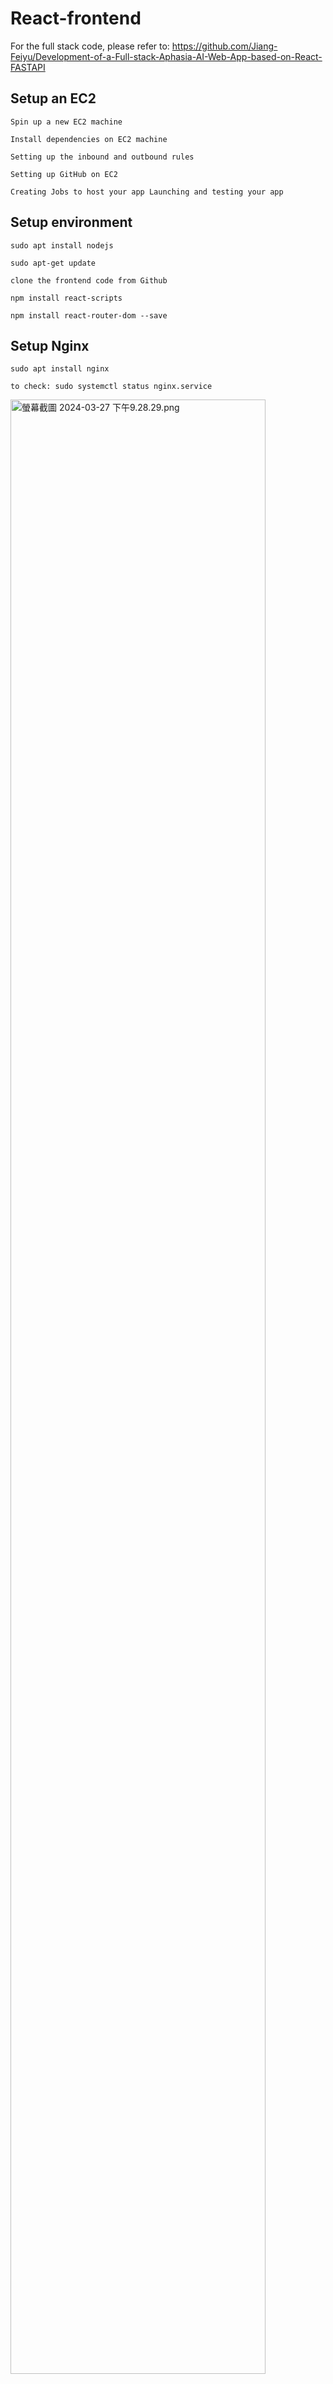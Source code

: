 # React-frontend
For the full stack code, please refer to: https://github.com/Jiang-Feiyu/Development-of-a-Full-stack-Aphasia-AI-Web-App-based-on-React-FASTAPI

## Setup an EC2
```
Spin up a new EC2 machine

Install dependencies on EC2 machine

Setting up the inbound and outbound rules

Setting up GitHub on EC2

Creating Jobs to host your app Launching and testing your app
```

## Setup environment
```
sudo apt install nodejs

sudo apt-get update

clone the frontend code from Github

npm install react-scripts

npm install react-router-dom --save
```

## Setup Nginx
```
sudo apt install nginx

to check: sudo systemctl status nginx.service
```
<img src="https://p1-juejin.byteimg.com/tos-cn-i-k3u1fbpfcp/6f2cd7d31dd34fec89bd0b767d489634~tplv-k3u1fbpfcp-jj-mark:0:0:0:0:q75.image#?w=1346&h=328&s=91673&e=png&b=010101" alt="螢幕截圖 2024-03-27 下午9.28.29.png" width="90%" />

配置文件：
```
sudo vi my-app.conf
```
my-app.conf：
```
server{
        listen 80;
        listen [::]:80;
        server_name ;

        location / {
                #include /etc/nginx/sites-enabled/*;
                proxy_pass http://localhost:3000;
        }
}
```
关联系统配置文件
```
sudo ln /home/ubuntu/FYP-Full-stack-Aphasia-AI-Web-App-Development-based-on-React-and-FASTAPI/my-app.conf /etc/nginx/sites-enabled/ [-f如果源文件存在需要覆盖]

sudo nginx -t

sudo systemctl restart nginx.service
```

## Setup Inbound rules
Edit security -> Inbound rules

<img src="https://p9-juejin.byteimg.com/tos-cn-i-k3u1fbpfcp/0ce21303d1b445e9bcc1fed533cf3c4f~tplv-k3u1fbpfcp-jj-mark:0:0:0:0:q75.image#?w=1285&h=315&s=56634&e=png&b=fdfdfd" alt="螢幕截圖 2024-03-27 下午9.40.13.png" width="90%" />

## 运行
`npm run build`
